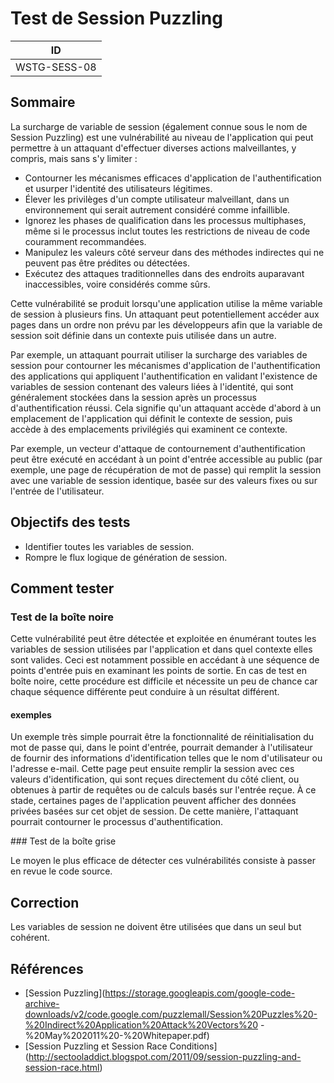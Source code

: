 # Test de Session Puzzling

|ID          |
|------------|
|WSTG-SESS-08|

## Sommaire

La surcharge de variable de session (également connue sous le nom de Session Puzzling) est une vulnérabilité au niveau de l'application qui peut permettre à un attaquant d'effectuer diverses actions malveillantes, y compris, mais sans s'y limiter :

- Contourner les mécanismes efficaces d'application de l'authentification et usurper l'identité des utilisateurs légitimes.
- Élever les privilèges d'un compte utilisateur malveillant, dans un environnement qui serait autrement considéré comme infaillible.
- Ignorez les phases de qualification dans les processus multiphases, même si le processus inclut toutes les restrictions de niveau de code couramment recommandées.
- Manipulez les valeurs côté serveur dans des méthodes indirectes qui ne peuvent pas être prédites ou détectées.
- Exécutez des attaques traditionnelles dans des endroits auparavant inaccessibles, voire considérés comme sûrs.

Cette vulnérabilité se produit lorsqu'une application utilise la même variable de session à plusieurs fins. Un attaquant peut potentiellement accéder aux pages dans un ordre non prévu par les développeurs afin que la variable de session soit définie dans un contexte puis utilisée dans un autre.

Par exemple, un attaquant pourrait utiliser la surcharge des variables de session pour contourner les mécanismes d'application de l'authentification des applications qui appliquent l'authentification en validant l'existence de variables de session contenant des valeurs liées à l'identité, qui sont généralement stockées dans la session après un processus d'authentification réussi. Cela signifie qu'un attaquant accède d'abord à un emplacement de l'application qui définit le contexte de session, puis accède à des emplacements privilégiés qui examinent ce contexte.

Par exemple, un vecteur d'attaque de contournement d'authentification peut être exécuté en accédant à un point d'entrée accessible au public (par exemple, une page de récupération de mot de passe) qui remplit la session avec une variable de session identique, basée sur des valeurs fixes ou sur l'entrée de l'utilisateur.

## Objectifs des tests

- Identifier toutes les variables de session.
- Rompre le flux logique de génération de session.

## Comment tester

### Test de la boîte noire

Cette vulnérabilité peut être détectée et exploitée en énumérant toutes les variables de session utilisées par l'application et dans quel contexte elles sont valides. Ceci est notamment possible en accédant à une séquence de points d'entrée puis en examinant les points de sortie. En cas de test en boîte noire, cette procédure est difficile et nécessite un peu de chance car chaque séquence différente peut conduire à un résultat différent.

#### exemples

Un exemple très simple pourrait être la fonctionnalité de réinitialisation du mot de passe qui, dans le point d'entrée, pourrait demander à l'utilisateur de fournir des informations d'identification telles que le nom d'utilisateur ou l'adresse e-mail. Cette page peut ensuite remplir la session avec ces valeurs d'identification, qui sont reçues directement du côté client, ou obtenues à partir de requêtes ou de calculs basés sur l'entrée reçue. À ce stade, certaines pages de l'application peuvent afficher des données privées basées sur cet objet de session. De cette manière, l'attaquant pourrait contourner le processus d'authentification.

### Test de la boîte grise

Le moyen le plus efficace de détecter ces vulnérabilités consiste à passer en revue le code source.

## Correction

Les variables de session ne doivent être utilisées que dans un seul but cohérent.

## Références

- [Session Puzzling](https://storage.googleapis.com/google-code-archive-downloads/v2/code.google.com/puzzlemall/Session%20Puzzles%20-%20Indirect%20Application%20Attack%20Vectors%20 -%20May%202011%20-%20Whitepaper.pdf)
- [Session Puzzling et Session Race Conditions] (http://sectooladdict.blogspot.com/2011/09/session-puzzling-and-session-race.html)

